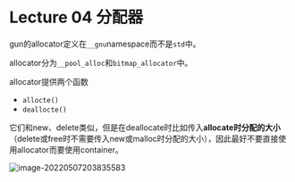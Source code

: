 # Lecture 04 分配器

gun的allocator定义在`__gnu`namespace而不是`std`中。

allocator分为`__pool_alloc`和`bitmap_allocator`中。

allocator提供两个函数

* `allocte()`
* `deallocte()`

它们和new、delete类似，但是在deallocate时比如传入**allocate时分配的大小**（delete或free时不需要传入new或malloc时分配的大小），因此最好不要直接使用allocator而要使用container。

![image-20220507203835583](https://michael-picgo.obs.cn-east-3.myhuaweicloud.com/image-20220507203835583.png)


